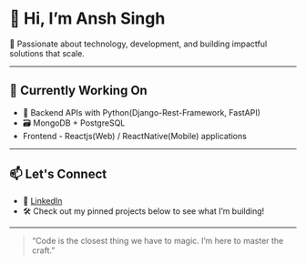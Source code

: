 # 👋 Hi, I’m Ansh Singh

🎯 Passionate about technology, development, and building impactful solutions that scale.

---

## 🌱 Currently Working On
- 🐍 Backend APIs with Python(Django-Rest-Framework, FastAPI)
- 🗃️ MongoDB + PostgreSQL
- Frontend - Reactjs(Web) / ReactNative(Mobile) applications

---

## 📫 Let's Connect
- 🔗 [LinkedIn](https://www.linkedin.com/in/ansh-singh-349397315/)
- 🛠️ Check out my pinned projects below to see what I’m building!

---

> “Code is the closest thing we have to magic. I’m here to master the craft.”

